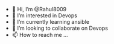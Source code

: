 - 👋 Hi, I’m @Rahul8009
- 👀 I’m interested in Devops
- 🌱 I’m currently learning ansible
- 💞️ I’m looking to collaborate on Devops
- 📫 How to reach me ...

<!---
Rahul8009/Rahul8009 is a ✨ special ✨ repository because its `README.md` (this file) appears on your GitHub profile.
You can click the Preview link to take a look at your changes.
--->
